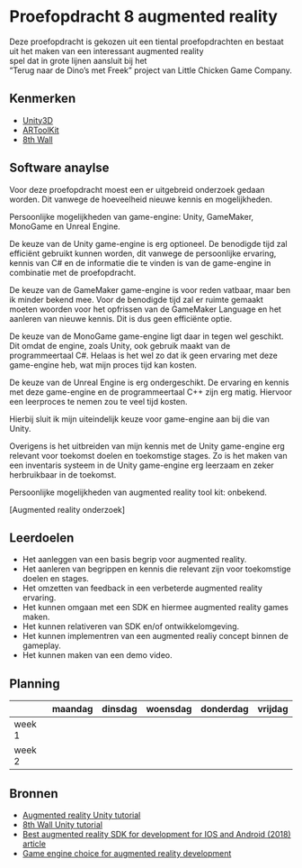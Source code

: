 # Proefopdracht 8 augmented reality

Deze proefopdracht is gekozen uit een tiental proefopdrachten en bestaat uit het maken van een interessant augmented reality spel dat in grote lijnen aansluit bij het “Terug naar de Dino’s met Freek” project van Little Chicken Game Company.

## Kenmerken

- [Unity3D](https://unity3d.com/)
- [ARToolKit](http://artoolkit.org)
- [8th Wall](https://8thwall.com/)

## Software anaylse

Voor deze proefopdracht moest een er uitgebreid onderzoek gedaan worden.
Dit vanwege de hoeveelheid nieuwe kennis en mogelijkheden.

Persoonlijke mogelijkheden van game-engine: Unity, GameMaker, MonoGame en Unreal Engine.

De keuze van de Unity game-engine is erg optioneel. De benodigde tijd zal efficiënt gebruikt kunnen worden, dit vanwege de persoonlijke ervaring, kennis van C# en de informatie die te vinden is van de game-engine in combinatie met de proefopdracht.

De keuze van de GameMaker game-engine is voor reden vatbaar, maar ben ik minder bekend mee. Voor de benodigde tijd zal er ruimte gemaakt moeten woorden voor het opfrissen van de GameMaker Language en het aanleren van nieuwe kennis. Dit is dus geen efficiënte optie.

De keuze van de MonoGame game-engine ligt daar in tegen wel geschikt. Dit omdat de engine, zoals Unity, ook gebruik maakt van de programmeertaal C#. Helaas is het wel zo dat ik geen ervaring met deze game-engine heb, wat mijn proces tijd kan kosten.

De keuze van de Unreal Engine is erg ondergeschikt. De ervaring en kennis met deze game-engine en de programmeertaal C++ zijn erg matig. Hiervoor een leerproces te nemen zou te veel tijd kosten.

Hierbij sluit ik mijn uiteindelijk keuze voor game-engine aan bij die van Unity.

Overigens is het uitbreiden van mijn kennis met de Unity game-engine erg relevant voor toekomst doelen en toekomstige stages. Zo is het maken van een inventaris systeem in de Unity game-engine erg leerzaam en zeker herbruikbaar in de toekomst.

Persoonlijke mogelijkheden van augmented reality tool kit: onbekend.

[Augmented reality onderzoek]

## Leerdoelen

- Het aanleggen van een basis begrip voor augmented reality.
- Het aanleren van begrippen en kennis die relevant zijn voor toekomstige doelen en stages.
- Het omzetten van feedback in een verbeterde augmented reality ervaring.
- Het kunnen omgaan met een SDK en hiermee augmented reality games maken.
- Het kunnen relativeren van SDK en/of ontwikkelomgeving.
- Het kunnen implementren van een augmented realiy concept binnen de gameplay.
- Het kunnen maken van een demo video.

## Planning

| | maandag | dinsdag | woensdag | donderdag | vrijdag |
| --- | --- | --- | --- | --- | --- |
|week 1 |
|week 2 |

## Bronnen

- [Augmented reality Unity tutorial](https://www.youtube.com/watch?v=gyOOf25321M&t)
- [8th Wall Unity tutorial](https://www.youtube.com/watch?v=ZkWj11RDNr8&feature=youtu.be)
- [Best augmented reality SDK for development for IOS and Android (2018) article](https://thinkmobiles.com/blog/best-ar-sdk-review/)
- [Game engine choice for augmented reality development](https://www.quora.com/Which-game-engine-is-superior-to-develop-VR-and-AR-games-Unreal-Unity-or-other-game-engine)
